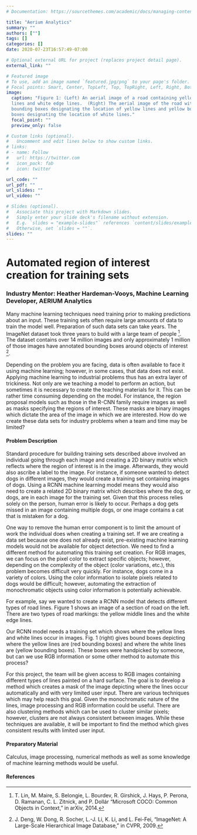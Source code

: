 ```yaml
---
# Documentation: https://sourcethemes.com/academic/docs/managing-content/

title: "Aerium Analytics"
summary: ""
authors: [""]
tags: []
categories: []
date: 2020-07-23T16:57:49-07:00

# Optional external URL for project (replaces project detail page).
external_link: ""

# Featured image
# To use, add an image named `featured.jpg/png` to your page's folder.
# Focal points: Smart, Center, TopLeft, Top, TopRight, Left, Right, BottomLeft, Bottom, BottomRight.
image:
  caption: "Figure 1: (Left) An aerial image of a road containing yellow middle
  lines and white edge lines.  (Right) The aerial image of the road with red
  bounding boxes designating the location of yellow lines and yellow bounding
  boxes designating the location of white lines."
  focal_point: ""
  preview_only: false

# Custom links (optional).
#   Uncomment and edit lines below to show custom links.
# links:
# - name: Follow
#   url: https://twitter.com
#   icon_pack: fab
#   icon: twitter

url_code: ""
url_pdf: ""
url_slides: ""
url_video: ""

# Slides (optional).
#   Associate this project with Markdown slides.
#   Simply enter your slide deck's filename without extension.
#   E.g. `slides = "example-slides"` references `content/slides/example-slides.md`.
#   Otherwise, set `slides = ""`.
slides: ""
---
```


#  Automated region of interest creation for training sets

### Industry Mentor: Heather Hardeman-Vooys, Machine Learning Developer, AERIUM Analytics

Many machine learning techniques need training prior to making predictions
about an input. These training sets often require large amounts of data to
train the model well. Preparation of such data sets can take years. The
ImageNet dataset took three years to build with a large team of people [^1]. The
dataset contains over 14 million images and only approximately 1 million of
those images have annotated bounding boxes around objects of interest [^2].

Depending on the problem you are facing, data is often available to face it
using machine learning; however, in some cases, that data does not exist.
Applying machine learning to industrial problems thus has an extra layer of
trickiness. Not only are we teaching a model to perform an action, but
sometimes it is necessary to create the teaching materials for it. This can be
rather time consuming depending on the model. For instance, the region proposal
models such as those in the R-CNN family require images as well as masks
specifying the regions of interest. These masks are binary images which dictate
the area of the image in which we are interested. How do we create these data
sets for industry problems when a team and time may be limited?

#### Problem Description

Standard procedure for building training sets described above involved an
individual going through each image and creating a 2D binary matrix which
reflects where the region of interest is in the image.  Afterwards, they would
also ascribe a label to the image. For instance, if someone wanted to detect
dogs in different images, they would create a training set containing images of
dogs. Using a RCNN machine learning model means they would also need to create
a related 2D binary matrix which describes where the dog, or dogs, are in each
image for the training set. Given that this process relies solely on the
person, human error is likely to occur. Perhaps a dog gets missed in an image
containing multiple dogs, or one image contains a cat that is mistaken for a
dog. 

One way to remove the human error component is to limit the amount of work the
individual does when creating a training set. If we are creating a data set
because one does not already exist, pre-existing machine learning models would
not be available for object detection. We need to find a different method for
automating this training set creation. For RGB images, we can focus on the
pixel color to extract specific objects; however, depending on the complexity
of the object (color variations, etc.), this problem becomes difficult very
quickly. For instance, dogs come in a variety of colors. Using the color
information to isolate pixels related to dogs would be difficult; however,
automating the extraction of monochromatic objects using color information is
potentially achievable.

For example, say we wanted to create a RCNN model that detects different types
of road lines. Figure 1 shows an image of a section of road on the left. There
are two types of road markings: the yellow middle lines and the white edge
lines. 

Our RCNN model needs a training set which shows where the yellow lines and white
lines occur in images.  Fig. 1 (right) gives bound boxes depicting where the
yellow lines are (red bounding boxes) and where the white lines are (yellow
bounding boxes). These boxes were handpicked by someone, but can we use RGB
information or some other method to automate this process? 

For this project, the team will be given access to RGB images containing
different types of lines painted on a hard surface. The goal is to develop a
method which creates a mask of the image depicting where the lines occur
automatically and with very limited user input. There are various techniques
which may help reach this goal. Given the monochromatic nature of the lines,
image processing and RGB information could be useful. There are also clustering
methods which can be used to cluster similar pixels; however, clusters are not
always consistent between images. While these techniques are available, it will
be important to find the method which gives consistent results with limited user
input. 

#### Preparatory Material
Calculus, image processing, numerical methods as well as some knowledge of machine learning methods
would be useful.

#### References

[^1]: T. Lin, M. Maire, S. Belongie, L. Bourdev, R. Girshick, J. Hays, P. Perona,  D. Ramanan, C. L. Zitnick, and P. Dollár “Microsoft COCO: Common Objects in Context,” in arXiv, 2014.
[^2]: J. Deng, W. Dong, R. Socher, L.-J. Li, K. Li, and L. Fei-Fei, “ImageNet: A Large-Scale Hierarchical Image Database,” in CVPR, 2009.

